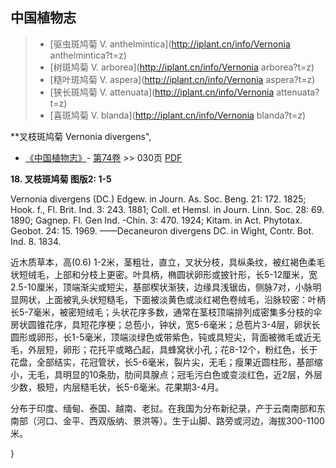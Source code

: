 

## 中国植物志

> * [驱虫斑鸠菊  V.  anthelmintica](http://iplant.cn/info/Vernonia anthelmintica?t=z)
> * [树斑鸠菊  V.  arborea](http://iplant.cn/info/Vernonia arborea?t=z)
> * [糙叶斑鸠菊  V.  aspera](http://iplant.cn/info/Vernonia aspera?t=z)
> * [狭长斑鸠菊  V.  attenuata](http://iplant.cn/info/Vernonia attenuata?t=z)
> * [喜斑鸠菊  V.  blanda](http://iplant.cn/info/Vernonia blanda?t=z)

**叉枝斑鸠菊 Vernonia divergens",

* [《中国植物志》](http://www.iplant.cn/frps)- [第74卷](http://www.iplant.cn/frps/vol/74) >> 030页 [PDF](http://www.iplant.cn/frps/pdf/74/030.PDF)

**18. 叉枝斑鸠菊 图版2: 1-5**

Vernonia divergens (DC.) Edgew. in Journ. As. Soc. Beng. 21: 172. 1825; Hook. f., Fl. Brit. Ind. 3: 243. 1881; Coll. et Hemsl. in Journ. Linn. Soc. 28: 69. 1890; Gagnep. Fl. Gen Ind. -Chin. 3: 470. 1924; Kitam. in Act. Phytotax. Geobot. 24: 15. 1969. ——Decaneuron divergens DC. in Wight, Contr. Bot. Ind. 8. 1834.

近木质草本，高(0.6) 1-2米，茎粗壮，直立，叉状分枝，具纵条纹，被红褐色柔毛状短绒毛，上部和分枝上更密。叶具柄，椭圆状卵形或披针形，长5-12厘米，宽2.5-10厘米，顶端渐尖或短尖，基部楔状渐狭，边缘具浅锯齿，侧脉7对，小脉明显网状，上面被乳头状短糙毛，下面被淡黄色或淡红褐色卷绒毛，沿脉较密：叶柄长5-7毫米，被密短绒毛；头状花序多数，通常在茎枝顶端排列成密集多分枝的伞房状圆锥花序，具短花序梗；总苞小，钟状，宽5-6毫米；总苞片3-4层，卵状长圆形或卵形，长1-5毫米，顶端淡绿色或带紫色，钝或具短尖，背面被微毛或近无毛，外层短，卵形；花托平或略凸起，具蜂窝状小孔；花8-12个，粉红色，长于花盘，全部结实，花冠管状，长5-6毫米，裂片尖，无毛；瘦果近圆柱形，基部缩小，无毛，具明显的10条肋，肋间具腺点；冠毛污白色或变淡红色，近2层，外层少数，极短，内层糙毛状，长5-6毫米。花果期3-4月。

分布于印度、缅甸、泰国、越南、老挝。在我国为分布新纪录，产于云南南部和东南部（河口、金平、西双版纳、景洪等）。生于山脚、路旁或河边，海拔300-1100米。

}